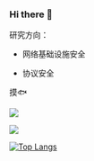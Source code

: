 ### Hi there 👋

研究方向：

* 网络基础设施安全

* 协议安全

摸:fish:

![](https://tva1.sinaimg.cn/large/0081Kckwgy1gkz15m3m6kj31400u0dk0.jpg)

![](https://github-readme-stats.vercel.app/api?username=zhenghaodong&show_icons=true&hide_title=false)


[![Top Langs](https://github-readme-stats.vercel.app/api/top-langs/?username=zhenghaodong&hide=css,html)]()

